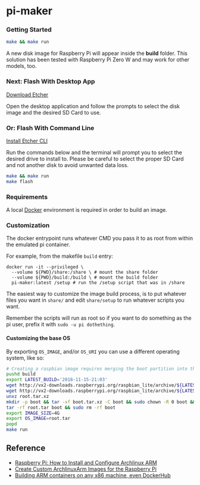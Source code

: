 
# pi-maker

### Getting Started

```bash
make && make run
```

A new disk image for Raspberry Pi will appear inside the **build** folder. This solution has been tested with Raspberry Pi Zero W and may work for other models, too.

### Next: Flash With Desktop App

[Download Etcher](http://etcher.io)

Open the desktop application and follow the prompts to select the disk image and the desired SD Card to use.

### Or: Flash With Command Line

[Install Etcher CLI](https://etcher.io/cli/)

Run the commands below and the terminal will prompt you to select the desired drive to install to. Please be careful to select the proper SD Card and not another disk to avoid unwanted data loss.

```bash
make && make run
make flash
```

### Requirements

A local [Docker](https://www.docker.com/community-edition) environment is required in order to build an image.

### Customization

The docker entrypoint runs whatever CMD you pass it to as root from within the emulated pi container.

For example, from the makefile `build` entry:

    docker run -it --privileged \
      --volume ${PWD}/share:/share \ # mount the share folder
      --volume ${PWD}/build:/build \ # mount the build folder
      pi-maker:latest /setup # run the /setup script that was in /share

The easiest way to customize the image build process, is to put whatever files you want in `share/` and edit `share/setup` to run whatever scripts you want.

Remember the scripts will run as root so if you want to do something as the pi user, prefix it with `sudo -u pi dothething`.

#### Customizing the base OS

By exporting `OS_IMAGE`, and/or `OS_URI` you can use a different operating system, like so:

```bash
# Creating a raspbian image requires merging the boot partition into the root tar
pushd build
export LATEST_BUILD='2018-11-15-21:03'
wget http://vx2-downloads.raspberrypi.org/raspbian_lite/archive/${LATEST_BUILD}/boot.tar.xz
wget http://vx2-downloads.raspberrypi.org/raspbian_lite/archive/${LATEST_BUILD}/root.tar.xz
unxz root.tar.xz
mkdir -p boot && tar -xf boot.tar.xz -C boot && sudo chown -R 0 boot && sudo chgrp -R 0 boot
tar -rf root.tar boot && sudo rm -rf boot
export IMAGE_SIZE=4G
export OS_IMAGE=root.tar
popd
make run
```

## Reference
- [Raspberry Pi: How to Install and Configure Archlinux ARM](http://populationinversion.com/posts/raspberrypi-install-and-configure-archlinux-arm/)
- [Create Custom ArchlinuxArm Images for the Raspberry Pi](https://disconnected.systems/blog/raspberry-pi-archlinuxarm-setup)
- [Building ARM containers on any x86 machine, even DockerHub](https://resin.io/blog/building-arm-containers-on-any-x86-machine-even-dockerhub/)
